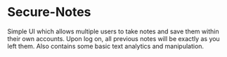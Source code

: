 # Secure-Notes
Simple UI which allows multiple users to take notes and save them within their own accounts. Upon log on, all previous notes
will be exactly as you left them.  Also contains some basic text analytics and manipulation.
